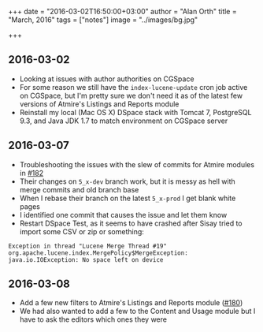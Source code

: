 +++
date = "2016-03-02T16:50:00+03:00"
author = "Alan Orth"
title = "March, 2016"
tags = ["notes"]
image = "../images/bg.jpg"

+++
## 2016-03-02

- Looking at issues with author authorities on CGSpace
- For some reason we still have the `index-lucene-update` cron job active on CGSpace, but I'm pretty sure we don't need it as of the latest few versions of Atmire's Listings and Reports module
- Reinstall my local (Mac OS X) DSpace stack with Tomcat 7, PostgreSQL 9.3, and Java JDK 1.7 to match environment on CGSpace server

## 2016-03-07

- Troubleshooting the issues with the slew of commits for Atmire modules in [#182](https://github.com/ilri/DSpace/pull/182)
- Their changes on `5_x-dev` branch work, but it is messy as hell with merge commits and old branch base
- When I rebase their branch on the latest `5_x-prod` I get blank white pages
- I identified one commit that causes the issue and let them know
- Restart DSpace Test, as it seems to have crashed after Sisay tried to import some CSV or zip or something:

```
Exception in thread "Lucene Merge Thread #19" org.apache.lucene.index.MergePolicy$MergeException: java.io.IOException: No space left on device
```

## 2016-03-08

- Add a few new filters to Atmire's Listings and Reports module ([#180](https://github.com/ilri/DSpace/issues/180))
- We had also wanted to add a few to the Content and Usage module but I have to ask the editors which ones they were

